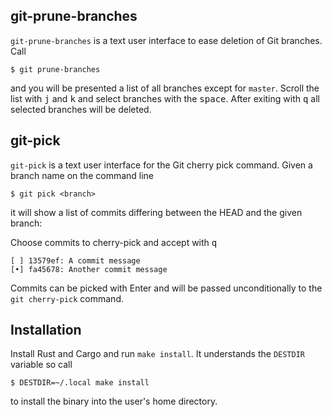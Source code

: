 ## git-prune-branches

`git-prune-branches` is a text user interface to ease deletion of Git branches.
Call

    $ git prune-branches

and you will be presented a list of all branches except for `master`. Scroll the
list with <kbd>j</kbd> and <kbd>k</kbd> and select branches with the
<kbd>space</kbd>. After exiting with <kbd>q</kbd> all selected branches will be
deleted.


## git-pick

`git-pick` is a text user interface for the Git cherry pick command. Given a
branch name on the command line

    $ git pick <branch>

it will show a list of commits differing between the HEAD and the given branch:

Choose commits to cherry-pick and accept with <kbd>q</kbd>

    [ ] 13579ef: A commit message
    [•] fa45678: Another commit message

Commits can be picked with Enter and will be passed unconditionally to the `git
cherry-pick` command.


## Installation

Install Rust and Cargo and run `make install`. It understands the `DESTDIR`
variable so call

    $ DESTDIR=~/.local make install

to install the binary into the user's home directory.
